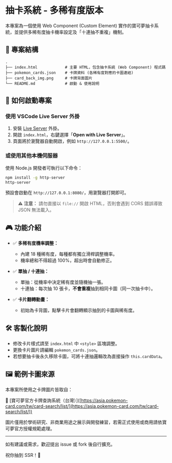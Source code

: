 # 抽卡系統 - 多稀有度版本

本專案為一個使用 Web Component (Custom Element) 實作的寶可夢抽卡系統，並提供多稀有度抽卡機率設定及「十連抽不重複」機制。

## 📁 專案結構

```text
.
├── index.html            # 主要 HTML，包含抽卡系統 (Web Component) 程式碼
├── pokemon_cards.json    # 卡牌資料 (各稀有度對應的卡圖連結)
├── card_back_img.png     # 卡牌背面圖片
└── README.md             # 啟動 & 使用說明
```

## 🚀 如何啟動專案

### 使用 VSCode Live Server 外掛

1. 安裝 [Live Server](https://marketplace.visualstudio.com/items?itemName=ritwickdey.LiveServer) 外掛。
2. 開啟 `index.html`，右鍵選擇「**Open with Live Server**」。
3. 頁面將於瀏覽器自動開啟，例如 `http://127.0.0.1:5500/`。

### 或使用其他本機伺服器

使用 Node.js 開發者可執行以下命令：

```bash
npm install -g http-server
http-server
```

預設會啟動在 `http://127.0.0.1:8080/`，用瀏覽器打開即可。

> ⚠️ **注意：** 請勿直接以 `file://` 開啟 HTML，否則會遇到 CORS 錯誤導致 JSON 無法載入。

## 🎮 功能介紹

- ✅ **多稀有度機率調整：**

  - 內建 18 種稀有度，每種都有獨立滑桿調整機率。
  - 機率總和不得超過 100%，超出時會自動修正。

- ✅ **單抽 / 十連抽：**

  - 單抽：從機率中決定稀有度並隨機抽一張。
  - 十連抽：每次抽 10 張卡，**不會重複**抽到相同卡圖（同一次抽卡中）。

- ✅ **卡片翻轉動畫：**

  - 初始為卡背圖，點擊卡片會翻轉顯示抽到的卡圖與稀有度。

## 🛠 客製化說明

- 修改卡片樣式請至 `index.html` 中 `<style>` 區塊調整。
- 更換卡片圖片請編輯 `pokemon_cards.json`。
- 若想要抽卡後永久移除卡圖，可將十連抽邏輯改為直接操作 `this.cardData`。

## 🖼 範例卡圖來源

本專案所使用之卡牌圖片皆取自：

🔗 [寶可夢官方卡牌查詢系統（台灣）]\([https://asia.pokemon-card.com/tw/card-search/list/](https://asia.pokemon-card.com/tw/card-search/list/))

圖片僅用於學術研究、非商業用途之展示與開發練習，若需正式使用或商用請依寶可夢官方授權規範處理。

---

如有建議或需求，歡迎提出 issue 或 fork 後自行擴充。

祝你抽到 SSR！🎉
